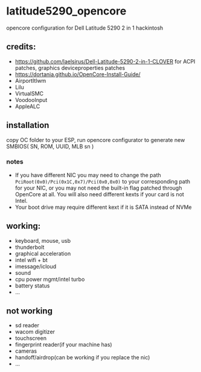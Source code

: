 # latitude5290_opencore
opencore configuration for Dell Latitude 5290 2 in 1 hackintosh 


## credits: 
* https://github.com/laelsirus/Dell-Latitude-5290-2-in-1-CLOVER for ACPI patches, graphics deviceproperties patches
* https://dortania.github.io/OpenCore-Install-Guide/ 
* AirportItlwm
* Lilu
* VirtualSMC
* VoodooInput
* AppleALC

## installation
copy OC folder to your ESP, run opencore configurator to generate new SMBIOS( SN, ROM, UUID, MLB sn )

### notes
* If you have different NIC you may need to change the path `PciRoot(0x0)/Pci(0x1C,0x7)/Pci(0x0,0x0)` to your corresponding path for your NIC, or you may not need the built-in flag patched through OpenCore at all. You will also need different kexts if your card is not Intel.  
* Your boot drive may require different kext if it is SATA instead of NVMe

## working: 
* keyboard, mouse, usb
* thunderbolt
* graphical acceleration
* intel wifi + bt 
* imessage/icloud
* sound 
* cpu power mgmt/intel turbo
* battery status
* ... 

## not working
* sd reader
* wacom digitizer
* touchscreen
* fingerprint reader(if your machine has) 
* cameras
* handoff/airdrop(can be working if you replace the nic) 
* ... 
